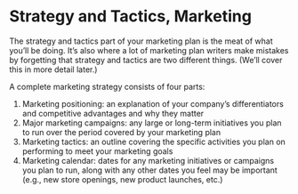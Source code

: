 # Strategy and Tactics, Marketing

The strategy and tactics part of your marketing plan is the meat of what you’ll be doing. It’s also where a lot of marketing plan writers make mistakes by forgetting that strategy and tactics are two different things. (We’ll cover this in more detail later.)

A complete marketing strategy consists of four parts:

1. Marketing positioning: an explanation of your company’s differentiators and competitive advantages and why they matter
2. Major marketing campaigns: any large or long-term initiatives you plan to run over the period covered by your marketing plan
3. Marketing tactics: an outline covering the specific activities you plan on performing to meet your marketing goals
4. Marketing calendar: dates for any marketing initiatives or campaigns you plan to run, along with any other dates you feel may be important (e.g., new store openings, new product launches, etc.)
